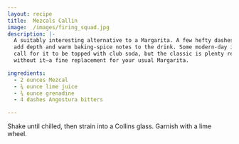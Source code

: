 ```yaml
---
layout: recipe
title:  Mezcals Callin
image:  /images/firing_squad.jpg
description: |-
  A suitably interesting alternative to a Margarita. A few hefty dashes of bitters
  add depth and warm baking-spice notes to the drink. Some modern-day iterations
  call for it to be topped with club soda, but the classic is plenty refreshing
  without it—a fine replacement for your usual Margarita.

ingredients:
  - 2 ounces Mezcal
  - ¾ ounce lime juice
  - ¾ ounce grenadine
  - 4 dashes Angostura bitters

---
```

Shake until chilled, then strain into a Collins glass. Garnish with a lime wheel.
